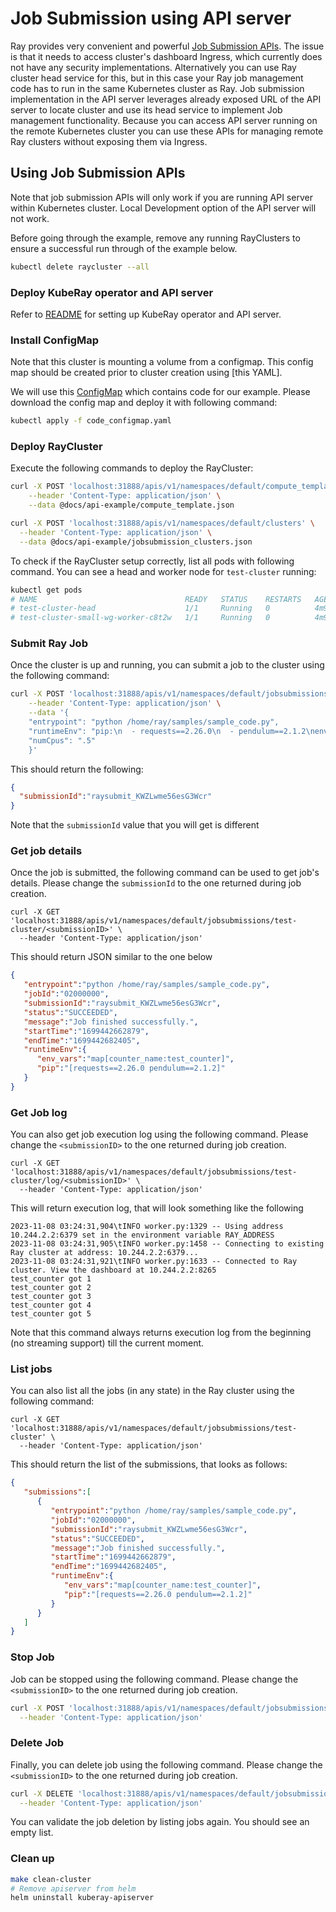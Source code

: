 # Job Submission using API server

Ray provides very convenient and powerful [Job Submission APIs]. The issue is that it needs to
access cluster's dashboard Ingress, which currently does not have any security implementations.
Alternatively you can use Ray cluster head service for this, but in this case your Ray job
management code has to run in the same Kubernetes cluster as Ray. Job submission implementation in
the API server leverages already exposed URL of the API server to locate cluster and use its head
service to implement Job management functionality. Because you can access API server running on the
remote Kubernetes cluster you can use these APIs for managing remote Ray clusters without exposing
them via Ingress.

## Using Job Submission APIs

Note that job submission APIs will only work if you are running API server within Kubernetes
cluster. Local Development option of the API server will not work.

Before going through the example, remove any running RayClusters to ensure a successful
run through of the example below.

```sh
kubectl delete raycluster --all
```

### Deploy KubeRay operator and API server

Refer to [README](README.md) for setting up KubeRay operator and API server.

### Install ConfigMap

Note that this cluster is mounting a volume from a configmap. This config map should be created
prior to cluster creation using [this YAML].

We will use this [ConfigMap] which contains code for our example. Please download the
config map and deploy it with following command:

```sh
kubectl apply -f code_configmap.yaml
```

### Deploy RayCluster

Execute the following commands to deploy the RayCluster:

```sh
curl -X POST 'localhost:31888/apis/v1/namespaces/default/compute_templates' \
    --header 'Content-Type: application/json' \
    --data @docs/api-example/compute_template.json

curl -X POST 'localhost:31888/apis/v1/namespaces/default/clusters' \
  --header 'Content-Type: application/json' \
  --data @docs/api-example/jobsubmission_clusters.json
```

To check if the RayCluster setup correctly, list all pods with following command. You can
see a head and worker node for `test-cluster` running:

```sh
kubectl get pods
# NAME                                 READY   STATUS    RESTARTS   AGE
# test-cluster-head                    1/1     Running   0          4m9s
# test-cluster-small-wg-worker-c8t2w   1/1     Running   0          4m9s
```

### Submit Ray Job

Once the cluster is up and running, you can submit a job to the cluster using the following command:

```sh
curl -X POST 'localhost:31888/apis/v1/namespaces/default/jobsubmissions/test-cluster' \
    --header 'Content-Type: application/json' \
    --data '{
    "entrypoint": "python /home/ray/samples/sample_code.py",
    "runtimeEnv": "pip:\n  - requests==2.26.0\n  - pendulum==2.1.2\nenv_vars:\n  counter_name: test_counter\n",
    "numCpus": ".5"
    }'
```

This should return the following:

```json
{
  "submissionId":"raysubmit_KWZLwme56esG3Wcr"
}
```

Note that the `submissionId` value that you will get is different

### Get job details

Once the job is submitted, the following command can be used to get job's details. Please
change the `submissionId` to the one returned during job creation.

```shell
curl -X GET 'localhost:31888/apis/v1/namespaces/default/jobsubmissions/test-cluster/<submissionID>' \
  --header 'Content-Type: application/json'
```

This should return JSON similar to the one below

```json
{
   "entrypoint":"python /home/ray/samples/sample_code.py",
   "jobId":"02000000",
   "submissionId":"raysubmit_KWZLwme56esG3Wcr",
   "status":"SUCCEEDED",
   "message":"Job finished successfully.",
   "startTime":"1699442662879",
   "endTime":"1699442682405",
   "runtimeEnv":{
      "env_vars":"map[counter_name:test_counter]",
      "pip":"[requests==2.26.0 pendulum==2.1.2]"
   }
}
```

### Get Job log

You can also get job execution log using the following command. Please change the
`<submissionID>` to the one returned during job creation.

```shell
curl -X GET 'localhost:31888/apis/v1/namespaces/default/jobsubmissions/test-cluster/log/<submissionID>' \
  --header 'Content-Type: application/json'
```

This will return execution log, that will look something like the following

```text
2023-11-08 03:24:31,904\tINFO worker.py:1329 -- Using address 10.244.2.2:6379 set in the environment variable RAY_ADDRESS
2023-11-08 03:24:31,905\tINFO worker.py:1458 -- Connecting to existing Ray cluster at address: 10.244.2.2:6379...
2023-11-08 03:24:31,921\tINFO worker.py:1633 -- Connected to Ray cluster. View the dashboard at 10.244.2.2:8265
test_counter got 1
test_counter got 2
test_counter got 3
test_counter got 4
test_counter got 5
```

Note that this command always returns execution log from the beginning (no streaming support) till
the current moment.

### List jobs

You can also list all the jobs (in any state) in the Ray cluster using the following command:

```shell
curl -X GET 'localhost:31888/apis/v1/namespaces/default/jobsubmissions/test-cluster' \
  --header 'Content-Type: application/json'
```

This should return the list of the submissions, that looks as follows:

```json
{
   "submissions":[
      {
         "entrypoint":"python /home/ray/samples/sample_code.py",
         "jobId":"02000000",
         "submissionId":"raysubmit_KWZLwme56esG3Wcr",
         "status":"SUCCEEDED",
         "message":"Job finished successfully.",
         "startTime":"1699442662879",
         "endTime":"1699442682405",
         "runtimeEnv":{
            "env_vars":"map[counter_name:test_counter]",
            "pip":"[requests==2.26.0 pendulum==2.1.2]"
         }
      }
   ]
}
```

### Stop Job

Job can be stopped using the following command. Please change the `<submissionID>` to the
one returned during job creation.

```sh
curl -X POST 'localhost:31888/apis/v1/namespaces/default/jobsubmissions/test-cluster/<submissionID>' \
  --header 'Content-Type: application/json'
```

### Delete Job

Finally, you can delete job using the following command. Please change the `<submissionID>` to the
one returned during job creation.

```sh
curl -X DELETE 'localhost:31888/apis/v1/namespaces/default/jobsubmissions/test-cluster/<submissionID>' \
  --header 'Content-Type: application/json'
```

You can validate the job deletion by listing jobs again. You should see an empty list.

### Clean up

```sh
make clean-cluster
# Remove apiserver from helm
helm uninstall kuberay-apiserver
```

[Job Submission APIs]: https://docs.ray.io/en/latest/cluster/running-applications/job-submission/rest.html
[ConfigMap]: test/job/code.yaml

